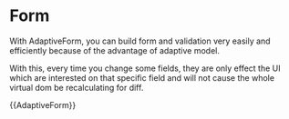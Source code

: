 # Form

With AdaptiveForm, you can build form and validation very easily and efficiently because of the advantage of adaptive model.

With this, every time you change some fields, they are only effect the UI which are interested on that specific field and will not cause the whole virtual dom be recalculating for diff.

{{AdaptiveForm}}